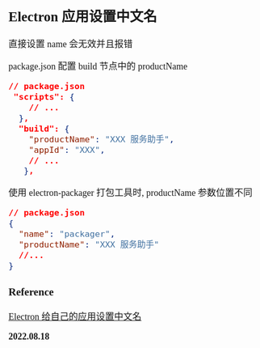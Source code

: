 <font size=4 face='楷体'>

## Electron 应用设置中文名

直接设置 name 会无效并且报错

package.json 配置 build 节点中的 productName

```json
// package.json
 "scripts": {
    // ...
  },
  "build": {
    "productName": "XXX 服务助手",
    "appId": "XXX",
    // ...
   },
```

使用 electron-packager 打包工具时, productName 参数位置不同

```json
// package.json
{
  "name": "packager",
  "productName": "XXX 服务助手"
  //...
}
```

### Reference

[Electron 给自己的应用设置中文名](https://blog.csdn.net/BigFamer/article/details/118573810)

**2022.08.18**
